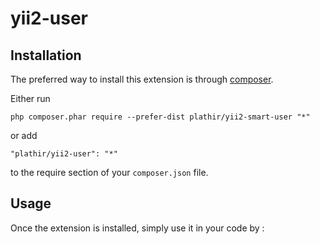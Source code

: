 yii2-user
==============

Installation
------------

The preferred way to install this extension is through [composer](http://getcomposer.org/download/).

Either run

```
php composer.phar require --prefer-dist plathir/yii2-smart-user "*"
```

or add

```
"plathir/yii2-user": "*"
```

to the require section of your `composer.json` file.


Usage
-----

Once the extension is installed, simply use it in your code by  :

